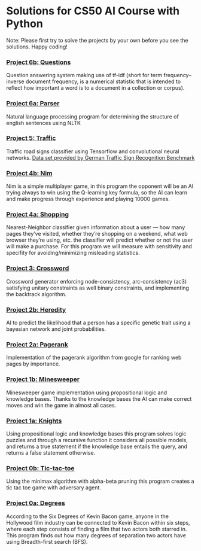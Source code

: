 # Solutions for CS50 AI Course with Python #
Note: Please first try to solve the projects by your own before you see the solutions. Happy coding!

### [Project 6b: Questions](https://github.com/ivandrenc/CS50-AI-Harvard/blob/master/questions/questions.py) ###
Question answering system making use of tf-idf (short for term frequency–inverse document frequency, is a numerical statistic that is intended to reflect how important a word is to a document in a collection or corpus).

### [Project 6a: Parser](https://github.com/ivandrenc/CS50-AI-Harvard/blob/master/parser/parser.py) ###
Natural language processing program for determining the structure of english sentences using NLTK

### [Project 5: Traffic](https://github.com/ivandrenc/CS50-AI-Harvard/tree/master/traffic) ###
Traffic road signs classifier using Tensorflow and convolutional neural networks. [Data set provided by German Traffic Sign Recognition Benchmark ](http://benchmark.ini.rub.de/?section=gtsrb&subsection=news)

### [Project 4b: Nim](https://github.com/ivandrenc/CS50-AI-Harvard/tree/master/nim) ###
Nim is a simple multiplayer game, in this program the opponent will be an AI trying always to win using the Q-learning key formula, so the AI can learn and make progress through experience and playing 10000 games. 

### [Project 4a: Shopping](https://github.com/ivandrenc/CS50-AI-Harvard/blob/master/shopping/shopping.py) ###
Nearest-Neighbor classifier given information about a user — how many pages they’ve visited, whether they’re shopping on a weekend, what web browser they’re using, etc. the classifier will predict whether or not the user will make a purchase. For this program we will measure with sensitivity and specifity for avoiding/minimizing misleading statistics.

### [Project 3: Crossword](https://github.com/ivandrenc/CS50-AI-Harvard/tree/master/crossword) ###
Crossword generator enforcing node-consistency, arc-consistency (ac3) satisfying unitary constraints as well binary constraints, and implementing the backtrack algorithm. 

### [Project 2b: Heredity](https://github.com/ivandrenc/CS50-AI-Harvard/blob/master/heredity/heredity.py) ###
AI to predict the likelihood that a person has a specific genetic trait using a bayesian network and joint probabilities.

### [Project 2a: Pagerank](https://github.com/ivandrenc/CS50-AI-Harvard/tree/master/pagerank) ###
Implementation of the pagerank algorithm from google for ranking web pages by importance. 

### [Project 1b: Minesweeper](https://github.com/ivandrenc/CS50-AI-Harvard/tree/master/minesweeper) ###
Minesweeper game implementation using propositional logic and knowledge bases. Thanks to the knowledge bases the AI can make correct moves and win the game in almost all cases.

### [Project 1a: Knights](https://github.com/ivandrenc/CS50-AI-Harvard/tree/master/knights) ###
Using propositional logic and knowledge bases this program solves logic puzzles and through a recursive function it considers all possible models, and returns a true statement if the knowledge base entails the query, and returns a false statement otherwise.

### [Project 0b: Tic-tac-toe](https://github.com/ivandrenc/CS50-AI-Harvard/tree/master/tictactoe) ###
Using the minimax algorithm with alpha-beta pruning this program creates a tic tac toe game with adversary agent. 

### [Project 0a: Degrees](https://github.com/ivandrenc/CS50-AI-Harvard/tree/master/Degrees/degrees) ###
According to the Six Degrees of Kevin Bacon game, anyone in the Hollywood film industry can be connected to Kevin Bacon within six steps, where each step consists of finding a film that two actors both starred in. This program finds out how many degrees of separation two actors have using Breadth-first search (BFS).
